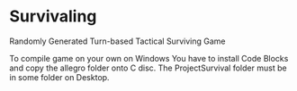 # Survivaling
Randomly Generated Turn-based Tactical Surviving Game

To compile game on your own on Windows You have to install Code Blocks and copy the allegro folder onto C disc. The ProjectSurvival folder must be in some folder on Desktop.
